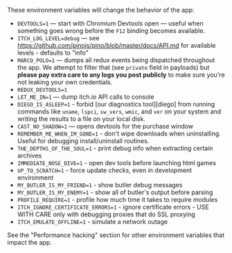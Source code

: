 
These environment variables will change the behavior of the app:

  * `DEVTOOLS=1` — start with Chromium Devtools open — useful when something goes
    wrong before the `F12` binding becomes available.
  * `ITCH_LOG_LEVEL=debug` — see https://github.com/pinojs/pino/blob/master/docs/API.md for available
    levels - defaults to "info"
  * `MARCO_POLO=1` — dumps all redux events being dispatched throughout the app.
    We attempt to filter that (see `private` field in payloads) but **please
    pay extra care to any logs you post publicly** to make sure you're not leaking
    your own credentials.
  * `REDUX_DEVTOOLS=1`
  * `LET_ME_IN=1` — dump itch.io API calls to console
  * `DIEGO_IS_ASLEEP=1` - forbid [our diagnostics tool][diego] from running commands like
    `uname`, `lspci`, `sw_vers`, `wmic`, and `ver` on your system and writing
    the results to a file on your local disk.
  * `CAST_NO_SHADOW=1` — opens devtools for the purchase window
  * `REMEMBER_ME_WHEN_IM_GONE=1` - don't wipe downloads when uninstalling.
    Useful for debugging install/uninstall routines.
  * `THE_DEPTHS_OF_THE_SOUL=1` - print debug info when extracting certain archives
  * `IMMEDIATE_NOSE_DIVE=1` - open dev tools before launching html games
  * `UP_TO_SCRATCH=1` - force update checks, even in development environment
  * `MY_BUTLER_IS_MY_FRIEND=1` - show butler debug messages
  * `MY_BUTLER_IS_MY_ENEMY=1` - show all of butler's output before parsing
  * `PROFILE_REQUIRE=1` - profile how much time it takes to require modules
  * `ITCH_IGNORE_CERTIFICATE_ERRORS=1` - ignore certificate errors - USE WITH CARE only with debugging proxies that do SSL proxying
  * `ITCH_EMULATE_OFFLINE=1` - simulate a network outage

See the "Performance hacking" section for other environment variables that impact the app.